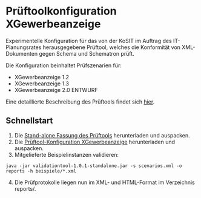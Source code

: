 # Prüftoolkonfiguration XGewerbeanzeige

Experimentelle Konfiguration für das von der KoSIT im Auftrag des IT-Planungsrates herausgegebene Prüftool, 
welches die Konformität von XML-Dokumenten gegen Schema und Schematron prüft.

Die Konfiguration beinhaltet Prüfszenarien für:

 * XGewerbeanzeige 1.2
 * XGewerbeanzeige 1.3
 * XGewerbeanzeige 2.0 ENTWURF

Eine detaillierte Beschreibung des Prüftools findet sich [hier](/validator/README.md). 

## Schnellstart

1. Die [Stand-alone Fassung des
Prüftools](https://github.com/itplr-kosit/validator/releases/download/validationtool-1_0_1/validationtool-dist-1.0.1-standalone.zip)  herunterladen und
auspacken.
2. Die [Prüftool-Konfiguration XGewerbeanzeige](https://github.com/itplr-kosit/validator-configuration-xgewerbeanzeige/releases/download/release-2018-03-07/validator-configuration-xgewerbeanzeige_2018-03-07.zip) herunterladen und auspacken.
3. Mitgelieferte Beispielinstanzen validieren:
```
java -jar validationtool-1.0.1-standalone.jar -s scenarios.xml -o reports -h beispiele/*.xml
```
4. Die Prüfprotokolle liegen nun im XML- und HTML-Format im Verzeichnis reports/.